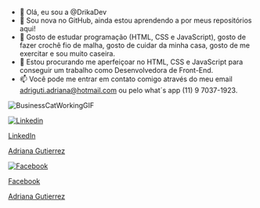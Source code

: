 - 👋 Olá, eu sou a @DrikaDev
- 👀 Sou nova no GitHub, ainda estou aprendendo a por meus repositórios aqui!
- 🌱 Gosto de estudar programação (HTML, CSS e JavaScript), gosto de fazer crochê fio de malha, gosto de cuidar da minha casa, gosto de me exercitar e sou muito caseira.
- 💞️ Estou procurando me aperfeiçoar no HTML, CSS e JavaScript para conseguir um trabalho como Desenvolvedora de Front-End.
- 📫 Você pode me entrar em contato comigo através do meu email adriguti.adriana@hotmail.com ou pelo what´s app (11) 9 7037-1923.

![BusinessCatWorkingGIF](https://user-images.githubusercontent.com/102387476/160282994-b9845b01-8ad0-4354-b645-f519a22e2e3b.gif)

<div class="caixa-links">
  <a class="links" href="https://www.linkedin.com/in/drikadev/" target="blank">
    <img class="icone" src="./IMG/in.png" alt="Linkedin">
    <p>LinkedIn</p>
    <p>Adriana Gutierrez</p>
  </a>

  <a class="links" href="https://www.facebook.com/adriana.gutierrez.35380" target="blank">
    <img class="icone" src="./IMG/facebook.png" alt="Facebook">
    <p>Facebook</p>
    <p>Adriana Gutierrez</p>
  </a>
</div>

<!---
DrikaDev/DrikaDev is a ✨ special ✨ repository because its `README.md` (this file) appears on your GitHub profile.
You can click the Preview link to take a look at your changes.

--->
